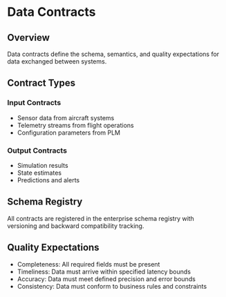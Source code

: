 # Data Contracts

## Overview
Data contracts define the schema, semantics, and quality expectations for data exchanged between systems.

## Contract Types

### Input Contracts
- Sensor data from aircraft systems
- Telemetry streams from flight operations
- Configuration parameters from PLM

### Output Contracts
- Simulation results
- State estimates
- Predictions and alerts

## Schema Registry
All contracts are registered in the enterprise schema registry with versioning and backward compatibility tracking.

## Quality Expectations
- Completeness: All required fields must be present
- Timeliness: Data must arrive within specified latency bounds
- Accuracy: Data must meet defined precision and error bounds
- Consistency: Data must conform to business rules and constraints
